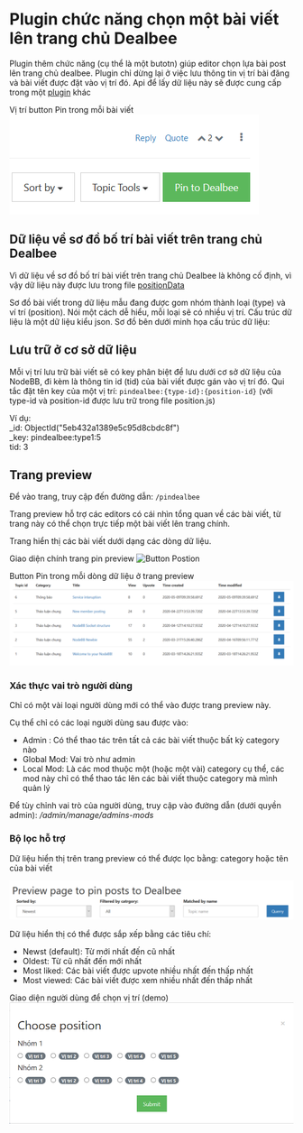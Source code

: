 # Plugin chức năng chọn một bài viết lên trang chủ Dealbee

Plugin thêm chức năng (cụ thể là một butotn) giúp editor chọn lựa bài post lên trang chủ dealbee.
Plugin chỉ dừng lại ở việc lưu thông tin vị trí bài đăng và bài viết được đặt vào vị trí đó.
Api để lấy dữ liệu này sẽ được cung cấp trong một [plugin](https://github.com/dealbee/nodebb-plugin-thesis-write-api) khác

Vị trí button Pin trong mỗi bài viết</br>
![Button Postion](screenshots/button-position.png?raw=true)

## Dữ liệu về sơ đồ bố trí bài viết trên trang chủ Dealbee

Vì dữ liệu về sơ đồ bố trí bài viết trên trang chủ Dealbee là không cố định, vì vậy dữ liệu này được lưu trong file [positionData](/lib/positionData.js)

Sơ đồ bài viết trong dữ liệu mẫu đang được gom nhóm thành loại (type) và ví trí (position).
Nói một cách dễ hiểu, mỗi loại sẽ có nhiều vị trí.
Cấu trúc dữ liệu là một dữ liệu kiểu json. Sơ đồ bên dưới minh họa cấu trúc dữ liệu:

## Lưu trữ ở cơ sở dữ liệu
Mỗi vị trí lưu trữ bài viết sẽ có key phân biệt để lưu dưới cơ sở dữ liệu của NodeBB, đi kèm là thông tin id (tid) của bài viết được gán vào vị trí đó.
Qui tắc đặt tên key của một vị trí: `pindealbee:{type-id}:{position-id}` (với type-id và position-id được lưu trữ trong file position.js)

Ví dụ:</br>_id: ObjectId("5eb432a1389e5c95d8cbdc8f")</br>_key: pindealbee:type1:5</br>tid: 3

## Trang preview

Để vào trang, truy cập đến đường dẫn: `/pindealbee`

Trang preview hỗ trợ các editors có cái nhìn tổng quan về các bài viết, từ trang này có thể chọn trực tiếp một bài viết lên trang chính.

Trang hiển thị các bài viết dưới dạng các dòng dữ liệu.

Giao diện chính trang pin preview
![Button Postion](screenshots/pindealbee.png?raw=true)

Button Pin trong mỗi dòng dữ liệu ở trang preview
![Button Postion](screenshots/button-in-row.png?raw=true)

### Xác thực vai trò người dùng

Chỉ có một vài loại người dùng mới có thể vào được trang preview này.

Cụ thể chỉ có các loại người dùng sau được vào:
- Admin : Có thể thao tác trên tất cả các bài viết thuộc bất kỳ category nào
- Global Mod: Vai trò như admin
- Local Mod: Là các mod thuộc một (hoặc một vài) category cụ thể, các mod này chỉ có thể thao tác lên các bài viết thuộc category mà mình quản lý

Để tùy chỉnh vai trò của người dùng, truy cập vào đường dẫn (dưới quyền admin): */admin/manage/admins-mods*

### Bộ lọc hỗ trợ

Dữ liệu hiển thị trên trang preview có thể được lọc bằng: category hoặc tên của bài viết

![Button Postion](screenshots/filter.png?raw=true)

Dữ liệu hiển thị có thể được sắp xếp bằng các tiêu chí:
- Newst (default): Từ mới nhất đến cũ nhất
- Oldest: Từ cũ nhất đến mới nhất
- Most liked: Các bài viết được upvote nhiều nhất đến thấp nhất
- Most viewed: Các bài viết được xem nhiều nhất đến thấp nhất 

Giao diện người dùng để chọn vị trí (demo)
![Button Postion](screenshots/pin-choose.png?raw=true)
